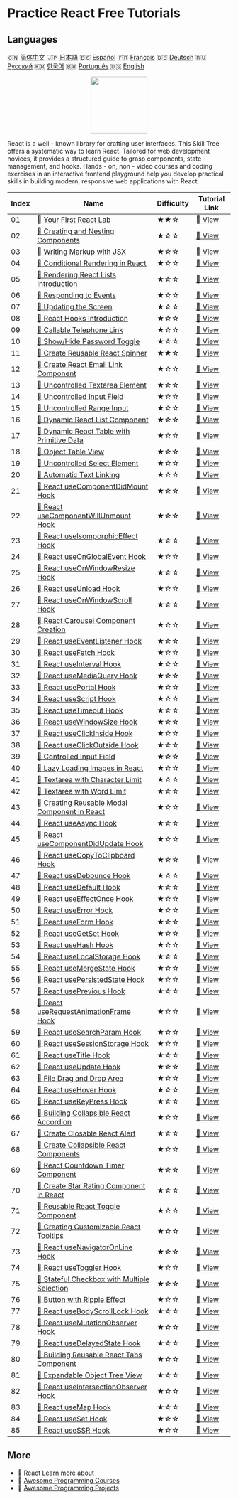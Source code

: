 # Practice React Free Tutorials

## Languages

🇨🇳 [简体中文](README_zh.md) 🇯🇵 [日本語](README_ja.md) 🇪🇸 [Español](README_es.md) 🇫🇷 [Français](README_fr.md) 🇩🇪 [Deutsch](README_de.md) 🇷🇺 [Русский](README_ru.md) 🇰🇷 [한국어](README_ko.md) 🇧🇷 [Português](README_pt.md) 🇺🇸 [English](README.md) 

<div align="center">
<img width="128px" src="https://file.labex.io/path/nUDMNpUKFvpT.png">
</div>

React is a well - known library for crafting user interfaces. This Skill Tree offers a systematic way to learn React. Tailored for web development novices, it provides a structured guide to grasp components, state management, and hooks. Hands - on, non - video courses and coding exercises in an interactive frontend playground help you develop practical skills in building modern, responsive web applications with React.

|   Index | Name                                                                                                                                  | Difficulty   | Tutorial Link                                                                                   |
|---------|---------------------------------------------------------------------------------------------------------------------------------------|--------------|-------------------------------------------------------------------------------------------------|
|      01 | [📖 Your First React Lab](https://labex.io/en/tutorials/react-your-first-react-lab-92968)                                             | ★★☆          | [🔗 View](https://labex.io/en/tutorials/react-your-first-react-lab-92968)                       |
|      02 | [📖 Creating and Nesting Components](https://labex.io/en/tutorials/react-creating-and-nesting-components-100371)                      | ★☆☆          | [🔗 View](https://labex.io/en/tutorials/react-creating-and-nesting-components-100371)           |
|      03 | [📖 Writing Markup with JSX](https://labex.io/en/tutorials/react-writing-markup-with-jsx-100376)                                      | ★☆☆          | [🔗 View](https://labex.io/en/tutorials/react-writing-markup-with-jsx-100376)                   |
|      04 | [📖 Conditional Rendering in React](https://labex.io/en/tutorials/react-conditional-rendering-in-react-100370)                        | ★☆☆          | [🔗 View](https://labex.io/en/tutorials/react-conditional-rendering-in-react-100370)            |
|      05 | [📖 Rendering React Lists Introduction](https://labex.io/en/tutorials/react-rendering-react-lists-introduction-100372)                | ★☆☆          | [🔗 View](https://labex.io/en/tutorials/react-rendering-react-lists-introduction-100372)        |
|      06 | [📖 Responding to Events](https://labex.io/en/tutorials/react-responding-to-events-100373)                                            | ★☆☆          | [🔗 View](https://labex.io/en/tutorials/react-responding-to-events-100373)                      |
|      07 | [📖 Updating the Screen](https://labex.io/en/tutorials/react-updating-the-screen-100374)                                              | ★☆☆          | [🔗 View](https://labex.io/en/tutorials/react-updating-the-screen-100374)                       |
|      08 | [📖 React Hooks Introduction](https://labex.io/en/tutorials/react-react-hooks-introduction-100375)                                    | ★☆☆          | [🔗 View](https://labex.io/en/tutorials/react-react-hooks-introduction-100375)                  |
|      09 | [📖 Callable Telephone Link](https://labex.io/en/tutorials/react-callable-telephone-link-38342)                                       | ★☆☆          | [🔗 View](https://labex.io/en/tutorials/react-callable-telephone-link-38342)                    |
|      10 | [📖 Show/Hide Password Toggle](https://labex.io/en/tutorials/react-show-hide-password-toggle-38358)                                   | ★☆☆          | [🔗 View](https://labex.io/en/tutorials/react-show-hide-password-toggle-38358)                  |
|      11 | [📖 Create Reusable React Spinner](https://labex.io/en/tutorials/react-create-reusable-react-spinner-38353)                           | ★★☆          | [🔗 View](https://labex.io/en/tutorials/react-create-reusable-react-spinner-38353)              |
|      12 | [📖 Create React Email Link Component](https://labex.io/en/tutorials/react-create-react-email-link-component-38354)                   | ★☆☆          | [🔗 View](https://labex.io/en/tutorials/react-create-react-email-link-component-38354)          |
|      13 | [📖 Uncontrolled Textarea Element](https://labex.io/en/tutorials/react-uncontrolled-textarea-element-38365)                           | ★☆☆          | [🔗 View](https://labex.io/en/tutorials/react-uncontrolled-textarea-element-38365)              |
|      14 | [📖 Uncontrolled Input Field](https://labex.io/en/tutorials/react-uncontrolled-input-field-38369)                                     | ★☆☆          | [🔗 View](https://labex.io/en/tutorials/react-uncontrolled-input-field-38369)                   |
|      15 | [📖 Uncontrolled Range Input](https://labex.io/en/tutorials/react-uncontrolled-range-input-38361)                                     | ★☆☆          | [🔗 View](https://labex.io/en/tutorials/react-uncontrolled-range-input-38361)                   |
|      16 | [📖 Dynamic React List Component](https://labex.io/en/tutorials/react-dynamic-react-list-component-38347)                             | ★☆☆          | [🔗 View](https://labex.io/en/tutorials/react-dynamic-react-list-component-38347)               |
|      17 | [📖 Dynamic React Table with Primitive Data](https://labex.io/en/tutorials/react-dynamic-react-table-with-primitive-data-38348)       | ★☆☆          | [🔗 View](https://labex.io/en/tutorials/react-dynamic-react-table-with-primitive-data-38348)    |
|      18 | [📖 Object Table View](https://labex.io/en/tutorials/react-object-table-view-38355)                                                   | ★☆☆          | [🔗 View](https://labex.io/en/tutorials/react-object-table-view-38355)                          |
|      19 | [📖 Uncontrolled Select Element](https://labex.io/en/tutorials/react-uncontrolled-select-element-38360)                               | ★☆☆          | [🔗 View](https://labex.io/en/tutorials/react-uncontrolled-select-element-38360)                |
|      20 | [📖 Automatic Text Linking](https://labex.io/en/tutorials/react-automatic-text-linking-38341)                                         | ★☆☆          | [🔗 View](https://labex.io/en/tutorials/react-automatic-text-linking-38341)                     |
|      21 | [📖 React useComponentDidMount Hook](https://labex.io/en/tutorials/react-react-usecomponentdidmount-hook-38374)                       | ★☆☆          | [🔗 View](https://labex.io/en/tutorials/react-react-usecomponentdidmount-hook-38374)            |
|      22 | [📖 React useComponentWillUnmount Hook](https://labex.io/en/tutorials/react-react-usecomponentwillunmount-hook-38376)                 | ★☆☆          | [🔗 View](https://labex.io/en/tutorials/react-react-usecomponentwillunmount-hook-38376)         |
|      23 | [📖 React useIsomporphicEffect Hook](https://labex.io/en/tutorials/react-react-useisomporphiceffect-hook-38391)                       | ★☆☆          | [🔗 View](https://labex.io/en/tutorials/react-react-useisomporphiceffect-hook-38391)            |
|      24 | [📖 React useOnGlobalEvent Hook](https://labex.io/en/tutorials/react-react-useonglobalevent-hook-38399)                               | ★☆☆          | [🔗 View](https://labex.io/en/tutorials/react-react-useonglobalevent-hook-38399)                |
|      25 | [📖 React useOnWindowResize Hook](https://labex.io/en/tutorials/react-react-useonwindowresize-hook-38400)                             | ★☆☆          | [🔗 View](https://labex.io/en/tutorials/react-react-useonwindowresize-hook-38400)               |
|      26 | [📖 React useUnload Hook](https://labex.io/en/tutorials/react-react-useunload-hook-38414)                                             | ★☆☆          | [🔗 View](https://labex.io/en/tutorials/react-react-useunload-hook-38414)                       |
|      27 | [📖 React useOnWindowScroll Hook](https://labex.io/en/tutorials/react-react-useonwindowscroll-hook-38401)                             | ★☆☆          | [🔗 View](https://labex.io/en/tutorials/react-react-useonwindowscroll-hook-38401)               |
|      28 | [📖 React Carousel Component Creation](https://labex.io/en/tutorials/react-react-carousel-component-creation-38343)                   | ★☆☆          | [🔗 View](https://labex.io/en/tutorials/react-react-carousel-component-creation-38343)          |
|      29 | [📖 React useEventListener Hook](https://labex.io/en/tutorials/react-react-useeventlistener-hook-38383)                               | ★☆☆          | [🔗 View](https://labex.io/en/tutorials/react-react-useeventlistener-hook-38383)                |
|      30 | [📖 React useFetch Hook](https://labex.io/en/tutorials/react-react-usefetch-hook-38384)                                               | ★☆☆          | [🔗 View](https://labex.io/en/tutorials/react-react-usefetch-hook-38384)                        |
|      31 | [📖 React useInterval Hook](https://labex.io/en/tutorials/react-react-useinterval-hook-38390)                                         | ★☆☆          | [🔗 View](https://labex.io/en/tutorials/react-react-useinterval-hook-38390)                     |
|      32 | [📖 React useMediaQuery Hook](https://labex.io/en/tutorials/react-react-usemediaquery-hook-38395)                                     | ★☆☆          | [🔗 View](https://labex.io/en/tutorials/react-react-usemediaquery-hook-38395)                   |
|      33 | [📖 React usePortal Hook](https://labex.io/en/tutorials/react-react-useportal-hook-38403)                                             | ★☆☆          | [🔗 View](https://labex.io/en/tutorials/react-react-useportal-hook-38403)                       |
|      34 | [📖 React useScript Hook](https://labex.io/en/tutorials/react-react-usescript-hook-38406)                                             | ★☆☆          | [🔗 View](https://labex.io/en/tutorials/react-react-usescript-hook-38406)                       |
|      35 | [📖 React useTimeout Hook](https://labex.io/en/tutorials/react-react-usetimeout-hook-38411)                                           | ★☆☆          | [🔗 View](https://labex.io/en/tutorials/react-react-usetimeout-hook-38411)                      |
|      36 | [📖 React useWindowSize Hook](https://labex.io/en/tutorials/react-react-usewindowsize-hook-38416)                                     | ★☆☆          | [🔗 View](https://labex.io/en/tutorials/react-react-usewindowsize-hook-38416)                   |
|      37 | [📖 React useClickInside Hook](https://labex.io/en/tutorials/react-react-useclickinside-hook-38372)                                   | ★☆☆          | [🔗 View](https://labex.io/en/tutorials/react-react-useclickinside-hook-38372)                  |
|      38 | [📖 React useClickOutside Hook](https://labex.io/en/tutorials/react-react-useclickoutside-hook-38373)                                 | ★☆☆          | [🔗 View](https://labex.io/en/tutorials/react-react-useclickoutside-hook-38373)                 |
|      39 | [📖 Controlled Input Field](https://labex.io/en/tutorials/react-controlled-input-field-38345)                                         | ★☆☆          | [🔗 View](https://labex.io/en/tutorials/react-controlled-input-field-38345)                     |
|      40 | [📖 Lazy Loading Images in React](https://labex.io/en/tutorials/react-lazy-loading-images-in-react-38350)                             | ★☆☆          | [🔗 View](https://labex.io/en/tutorials/react-lazy-loading-images-in-react-38350)               |
|      41 | [📖 Textarea with Character Limit](https://labex.io/en/tutorials/react-textarea-with-character-limit-38351)                           | ★☆☆          | [🔗 View](https://labex.io/en/tutorials/react-textarea-with-character-limit-38351)              |
|      42 | [📖 Textarea with Word Limit](https://labex.io/en/tutorials/react-textarea-with-word-limit-38352)                                     | ★☆☆          | [🔗 View](https://labex.io/en/tutorials/react-textarea-with-word-limit-38352)                   |
|      43 | [📖 Creating Reusable Modal Component in React](https://labex.io/en/tutorials/react-creating-reusable-modal-component-in-react-38356) | ★☆☆          | [🔗 View](https://labex.io/en/tutorials/react-creating-reusable-modal-component-in-react-38356) |
|      44 | [📖 React useAsync Hook](https://labex.io/en/tutorials/react-react-useasync-hook-38370)                                               | ★☆☆          | [🔗 View](https://labex.io/en/tutorials/react-react-useasync-hook-38370)                        |
|      45 | [📖 React useComponentDidUpdate Hook](https://labex.io/en/tutorials/react-react-usecomponentdidupdate-hook-38375)                     | ★☆☆          | [🔗 View](https://labex.io/en/tutorials/react-react-usecomponentdidupdate-hook-38375)           |
|      46 | [📖 React useCopyToClipboard Hook](https://labex.io/en/tutorials/react-react-usecopytoclipboard-hook-38377)                           | ★☆☆          | [🔗 View](https://labex.io/en/tutorials/react-react-usecopytoclipboard-hook-38377)              |
|      47 | [📖 React useDebounce Hook](https://labex.io/en/tutorials/react-react-usedebounce-hook-38378)                                         | ★☆☆          | [🔗 View](https://labex.io/en/tutorials/react-react-usedebounce-hook-38378)                     |
|      48 | [📖 React useDefault Hook](https://labex.io/en/tutorials/react-react-usedefault-hook-38379)                                           | ★☆☆          | [🔗 View](https://labex.io/en/tutorials/react-react-usedefault-hook-38379)                      |
|      49 | [📖 React useEffectOnce Hook](https://labex.io/en/tutorials/react-react-useeffectonce-hook-38381)                                     | ★☆☆          | [🔗 View](https://labex.io/en/tutorials/react-react-useeffectonce-hook-38381)                   |
|      50 | [📖 React useError Hook](https://labex.io/en/tutorials/react-react-useerror-hook-38382)                                               | ★☆☆          | [🔗 View](https://labex.io/en/tutorials/react-react-useerror-hook-38382)                        |
|      51 | [📖 React useForm Hook](https://labex.io/en/tutorials/react-react-useform-hook-38385)                                                 | ★☆☆          | [🔗 View](https://labex.io/en/tutorials/react-react-useform-hook-38385)                         |
|      52 | [📖 React useGetSet Hook](https://labex.io/en/tutorials/react-react-usegetset-hook-38386)                                             | ★☆☆          | [🔗 View](https://labex.io/en/tutorials/react-react-usegetset-hook-38386)                       |
|      53 | [📖 React useHash Hook](https://labex.io/en/tutorials/react-react-usehash-hook-38387)                                                 | ★☆☆          | [🔗 View](https://labex.io/en/tutorials/react-react-usehash-hook-38387)                         |
|      54 | [📖 React useLocalStorage Hook](https://labex.io/en/tutorials/react-react-uselocalstorage-hook-38393)                                 | ★☆☆          | [🔗 View](https://labex.io/en/tutorials/react-react-uselocalstorage-hook-38393)                 |
|      55 | [📖 React useMergeState Hook](https://labex.io/en/tutorials/react-react-usemergestate-hook-38396)                                     | ★☆☆          | [🔗 View](https://labex.io/en/tutorials/react-react-usemergestate-hook-38396)                   |
|      56 | [📖 React usePersistedState Hook](https://labex.io/en/tutorials/react-react-usepersistedstate-hook-38402)                             | ★☆☆          | [🔗 View](https://labex.io/en/tutorials/react-react-usepersistedstate-hook-38402)               |
|      57 | [📖 React usePrevious Hook](https://labex.io/en/tutorials/react-react-useprevious-hook-38404)                                         | ★☆☆          | [🔗 View](https://labex.io/en/tutorials/react-react-useprevious-hook-38404)                     |
|      58 | [📖 React useRequestAnimationFrame Hook](https://labex.io/en/tutorials/react-react-userequestanimationframe-hook-38405)               | ★☆☆          | [🔗 View](https://labex.io/en/tutorials/react-react-userequestanimationframe-hook-38405)        |
|      59 | [📖 React useSearchParam Hook](https://labex.io/en/tutorials/react-react-usesearchparam-hook-38407)                                   | ★☆☆          | [🔗 View](https://labex.io/en/tutorials/react-react-usesearchparam-hook-38407)                  |
|      60 | [📖 React useSessionStorage Hook](https://labex.io/en/tutorials/react-react-usesessionstorage-hook-38408)                             | ★☆☆          | [🔗 View](https://labex.io/en/tutorials/react-react-usesessionstorage-hook-38408)               |
|      61 | [📖 React useTitle Hook](https://labex.io/en/tutorials/react-react-usetitle-hook-38412)                                               | ★☆☆          | [🔗 View](https://labex.io/en/tutorials/react-react-usetitle-hook-38412)                        |
|      62 | [📖 React useUpdate Hook](https://labex.io/en/tutorials/react-react-useupdate-hook-38415)                                             | ★☆☆          | [🔗 View](https://labex.io/en/tutorials/react-react-useupdate-hook-38415)                       |
|      63 | [📖 File Drag and Drop Area](https://labex.io/en/tutorials/react-file-drag-and-drop-area-38349)                                       | ★☆☆          | [🔗 View](https://labex.io/en/tutorials/react-file-drag-and-drop-area-38349)                    |
|      64 | [📖 React useHover Hook](https://labex.io/en/tutorials/react-react-usehover-hook-38388)                                               | ★☆☆          | [🔗 View](https://labex.io/en/tutorials/react-react-usehover-hook-38388)                        |
|      65 | [📖 React useKeyPress Hook](https://labex.io/en/tutorials/react-react-usekeypress-hook-38392)                                         | ★☆☆          | [🔗 View](https://labex.io/en/tutorials/react-react-usekeypress-hook-38392)                     |
|      66 | [📖 Building Collapsible React Accordion](https://labex.io/en/tutorials/react-building-collapsible-react-accordion-38339)             | ★☆☆          | [🔗 View](https://labex.io/en/tutorials/react-building-collapsible-react-accordion-38339)       |
|      67 | [📖 Create Closable React Alert](https://labex.io/en/tutorials/react-create-closable-react-alert-38340)                               | ★☆☆          | [🔗 View](https://labex.io/en/tutorials/react-create-closable-react-alert-38340)                |
|      68 | [📖 Create Collapsible React Components](https://labex.io/en/tutorials/react-create-collapsible-react-components-38344)               | ★☆☆          | [🔗 View](https://labex.io/en/tutorials/react-create-collapsible-react-components-38344)        |
|      69 | [📖 React Countdown Timer Component](https://labex.io/en/tutorials/react-react-countdown-timer-component-38346)                       | ★☆☆          | [🔗 View](https://labex.io/en/tutorials/react-react-countdown-timer-component-38346)            |
|      70 | [📖 Create Star Rating Component in React](https://labex.io/en/tutorials/react-create-star-rating-component-in-react-38362)           | ★☆☆          | [🔗 View](https://labex.io/en/tutorials/react-create-star-rating-component-in-react-38362)      |
|      71 | [📖 Reusable React Toggle Component](https://labex.io/en/tutorials/react-reusable-react-toggle-component-38366)                       | ★☆☆          | [🔗 View](https://labex.io/en/tutorials/react-reusable-react-toggle-component-38366)            |
|      72 | [📖 Creating Customizable React Tooltips](https://labex.io/en/tutorials/react-creating-customizable-react-tooltips-38367)             | ★☆☆          | [🔗 View](https://labex.io/en/tutorials/react-creating-customizable-react-tooltips-38367)       |
|      73 | [📖 React useNavigatorOnLine Hook](https://labex.io/en/tutorials/react-react-usenavigatoronline-hook-38398)                           | ★☆☆          | [🔗 View](https://labex.io/en/tutorials/react-react-usenavigatoronline-hook-38398)              |
|      74 | [📖 React useToggler Hook](https://labex.io/en/tutorials/react-react-usetoggler-hook-38413)                                           | ★☆☆          | [🔗 View](https://labex.io/en/tutorials/react-react-usetoggler-hook-38413)                      |
|      75 | [📖 Stateful Checkbox with Multiple Selection](https://labex.io/en/tutorials/react-stateful-checkbox-with-multiple-selection-38357)   | ★☆☆          | [🔗 View](https://labex.io/en/tutorials/react-stateful-checkbox-with-multiple-selection-38357)  |
|      76 | [📖 Button with Ripple Effect](https://labex.io/en/tutorials/react-button-with-ripple-effect-38359)                                   | ★☆☆          | [🔗 View](https://labex.io/en/tutorials/react-button-with-ripple-effect-38359)                  |
|      77 | [📖 React useBodyScrollLock Hook](https://labex.io/en/tutorials/react-react-usebodyscrolllock-hook-38371)                             | ★☆☆          | [🔗 View](https://labex.io/en/tutorials/react-react-usebodyscrolllock-hook-38371)               |
|      78 | [📖 React useMutationObserver Hook](https://labex.io/en/tutorials/react-react-usemutationobserver-hook-38397)                         | ★☆☆          | [🔗 View](https://labex.io/en/tutorials/react-react-usemutationobserver-hook-38397)             |
|      79 | [📖 React useDelayedState Hook](https://labex.io/en/tutorials/react-react-usedelayedstate-hook-38380)                                 | ★☆☆          | [🔗 View](https://labex.io/en/tutorials/react-react-usedelayedstate-hook-38380)                 |
|      80 | [📖 Building Reusable React Tabs Component](https://labex.io/en/tutorials/react-building-reusable-react-tabs-component-38363)         | ★☆☆          | [🔗 View](https://labex.io/en/tutorials/react-building-reusable-react-tabs-component-38363)     |
|      81 | [📖 Expandable Object Tree View](https://labex.io/en/tutorials/react-expandable-object-tree-view-38368)                               | ★☆☆          | [🔗 View](https://labex.io/en/tutorials/react-expandable-object-tree-view-38368)                |
|      82 | [📖 React useIntersectionObserver Hook](https://labex.io/en/tutorials/react-react-useintersectionobserver-hook-38389)                 | ★☆☆          | [🔗 View](https://labex.io/en/tutorials/react-react-useintersectionobserver-hook-38389)         |
|      83 | [📖 React useMap Hook](https://labex.io/en/tutorials/react-react-usemap-hook-38394)                                                   | ★☆☆          | [🔗 View](https://labex.io/en/tutorials/react-react-usemap-hook-38394)                          |
|      84 | [📖 React useSet Hook](https://labex.io/en/tutorials/react-react-useset-hook-38409)                                                   | ★☆☆          | [🔗 View](https://labex.io/en/tutorials/react-react-useset-hook-38409)                          |
|      85 | [📖 React useSSR Hook](https://labex.io/en/tutorials/react-react-usessr-hook-38410)                                                   | ★☆☆          | [🔗 View](https://labex.io/en/tutorials/react-react-usessr-hook-38410)                          |

## More

- 🔗 [React Learn more about](https://labex.io/en/skilltrees/react)
- 🔗 [Awesome Programming Courses](https://github.com/labex-labs/awesome-programming-courses)
- 🔗 [Awesome Programming Projects](https://github.com/labex-labs/awesome-programming-projects)

